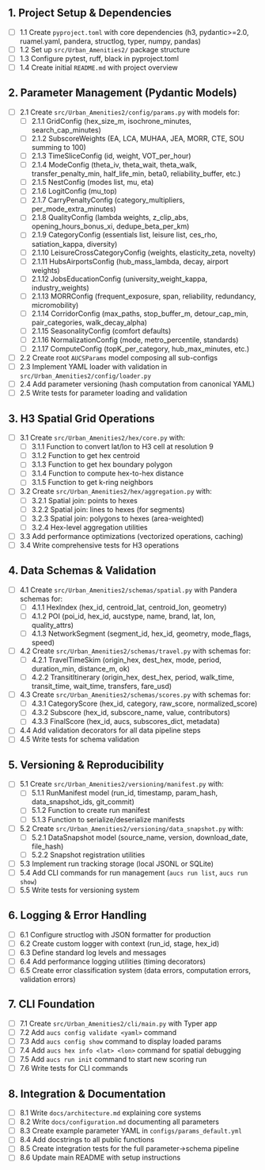 ## 1. Project Setup & Dependencies

- [ ] 1.1 Create `pyproject.toml` with core dependencies (h3, pydantic>=2.0, ruamel.yaml, pandera, structlog, typer, numpy, pandas)
- [ ] 1.2 Set up `src/Urban_Amenities2/` package structure
- [ ] 1.3 Configure pytest, ruff, black in pyproject.toml
- [ ] 1.4 Create initial `README.md` with project overview

## 2. Parameter Management (Pydantic Models)

- [ ] 2.1 Create `src/Urban_Amenities2/config/params.py` with models for:
  - [ ] 2.1.1 GridConfig (hex_size_m, isochrone_minutes, search_cap_minutes)
  - [ ] 2.1.2 SubscoreWeights (EA, LCA, MUHAA, JEA, MORR, CTE, SOU summing to 100)
  - [ ] 2.1.3 TimeSliceConfig (id, weight, VOT_per_hour)
  - [ ] 2.1.4 ModeConfig (theta_iv, theta_wait, theta_walk, transfer_penalty_min, half_life_min, beta0, reliability_buffer, etc.)
  - [ ] 2.1.5 NestConfig (modes list, mu, eta)
  - [ ] 2.1.6 LogitConfig (mu_top)
  - [ ] 2.1.7 CarryPenaltyConfig (category_multipliers, per_mode_extra_minutes)
  - [ ] 2.1.8 QualityConfig (lambda weights, z_clip_abs, opening_hours_bonus_xi, dedupe_beta_per_km)
  - [ ] 2.1.9 CategoryConfig (essentials list, leisure list, ces_rho, satiation_kappa, diversity)
  - [ ] 2.1.10 LeisureCrossCategoryConfig (weights, elasticity_zeta, novelty)
  - [ ] 2.1.11 HubsAirportsConfig (hub_mass_lambda, decay, airport weights)
  - [ ] 2.1.12 JobsEducationConfig (university_weight_kappa, industry_weights)
  - [ ] 2.1.13 MORRConfig (frequent_exposure, span, reliability, redundancy, micromobility)
  - [ ] 2.1.14 CorridorConfig (max_paths, stop_buffer_m, detour_cap_min, pair_categories, walk_decay_alpha)
  - [ ] 2.1.15 SeasonalityConfig (comfort defaults)
  - [ ] 2.1.16 NormalizationConfig (mode, metro_percentile, standards)
  - [ ] 2.1.17 ComputeConfig (topK_per_category, hub_max_minutes, etc.)
- [ ] 2.2 Create root `AUCSParams` model composing all sub-configs
- [ ] 2.3 Implement YAML loader with validation in `src/Urban_Amenities2/config/loader.py`
- [ ] 2.4 Add parameter versioning (hash computation from canonical YAML)
- [ ] 2.5 Write tests for parameter loading and validation

## 3. H3 Spatial Grid Operations

- [ ] 3.1 Create `src/Urban_Amenities2/hex/core.py` with:
  - [ ] 3.1.1 Function to convert lat/lon to H3 cell at resolution 9
  - [ ] 3.1.2 Function to get hex centroid
  - [ ] 3.1.3 Function to get hex boundary polygon
  - [ ] 3.1.4 Function to compute hex-to-hex distance
  - [ ] 3.1.5 Function to get k-ring neighbors
- [ ] 3.2 Create `src/Urban_Amenities2/hex/aggregation.py` with:
  - [ ] 3.2.1 Spatial join: points to hexes
  - [ ] 3.2.2 Spatial join: lines to hexes (for segments)
  - [ ] 3.2.3 Spatial join: polygons to hexes (area-weighted)
  - [ ] 3.2.4 Hex-level aggregation utilities
- [ ] 3.3 Add performance optimizations (vectorized operations, caching)
- [ ] 3.4 Write comprehensive tests for H3 operations

## 4. Data Schemas & Validation

- [ ] 4.1 Create `src/Urban_Amenities2/schemas/spatial.py` with Pandera schemas for:
  - [ ] 4.1.1 HexIndex (hex_id, centroid_lat, centroid_lon, geometry)
  - [ ] 4.1.2 POI (poi_id, hex_id, aucstype, name, brand, lat, lon, quality_attrs)
  - [ ] 4.1.3 NetworkSegment (segment_id, hex_id, geometry, mode_flags, speed)
- [ ] 4.2 Create `src/Urban_Amenities2/schemas/travel.py` with schemas for:
  - [ ] 4.2.1 TravelTimeSkim (origin_hex, dest_hex, mode, period, duration_min, distance_m, ok)
  - [ ] 4.2.2 TransitItinerary (origin_hex, dest_hex, period, walk_time, transit_time, wait_time, transfers, fare_usd)
- [ ] 4.3 Create `src/Urban_Amenities2/schemas/scores.py` with schemas for:
  - [ ] 4.3.1 CategoryScore (hex_id, category, raw_score, normalized_score)
  - [ ] 4.3.2 Subscore (hex_id, subscore_name, value, contributors)
  - [ ] 4.3.3 FinalScore (hex_id, aucs, subscores_dict, metadata)
- [ ] 4.4 Add validation decorators for all data pipeline steps
- [ ] 4.5 Write tests for schema validation

## 5. Versioning & Reproducibility

- [ ] 5.1 Create `src/Urban_Amenities2/versioning/manifest.py` with:
  - [ ] 5.1.1 RunManifest model (run_id, timestamp, param_hash, data_snapshot_ids, git_commit)
  - [ ] 5.1.2 Function to create run manifest
  - [ ] 5.1.3 Function to serialize/deserialize manifests
- [ ] 5.2 Create `src/Urban_Amenities2/versioning/data_snapshot.py` with:
  - [ ] 5.2.1 DataSnapshot model (source_name, version, download_date, file_hash)
  - [ ] 5.2.2 Snapshot registration utilities
- [ ] 5.3 Implement run tracking storage (local JSONL or SQLite)
- [ ] 5.4 Add CLI commands for run management (`aucs run list`, `aucs run show`)
- [ ] 5.5 Write tests for versioning system

## 6. Logging & Error Handling

- [ ] 6.1 Configure structlog with JSON formatter for production
- [ ] 6.2 Create custom logger with context (run_id, stage, hex_id)
- [ ] 6.3 Define standard log levels and messages
- [ ] 6.4 Add performance logging utilities (timing decorators)
- [ ] 6.5 Create error classification system (data errors, computation errors, validation errors)

## 7. CLI Foundation

- [ ] 7.1 Create `src/Urban_Amenities2/cli/main.py` with Typer app
- [ ] 7.2 Add `aucs config validate <yaml>` command
- [ ] 7.3 Add `aucs config show` command to display loaded params
- [ ] 7.4 Add `aucs hex info <lat> <lon>` command for spatial debugging
- [ ] 7.5 Add `aucs run init` command to start new scoring run
- [ ] 7.6 Write tests for CLI commands

## 8. Integration & Documentation

- [ ] 8.1 Write `docs/architecture.md` explaining core systems
- [ ] 8.2 Write `docs/configuration.md` documenting all parameters
- [ ] 8.3 Create example parameter YAML in `configs/params_default.yml`
- [ ] 8.4 Add docstrings to all public functions
- [ ] 8.5 Create integration tests for the full parameter→schema pipeline
- [ ] 8.6 Update main README with setup instructions
